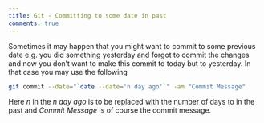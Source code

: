 ```yaml
---
title: Git - Committing to some date in past
comments: true
---
```



Sometimes it may happen that you might want to commit to some previous date e.g. you did something yesterday and forgot to commit the changes and now you don’t want to make this commit to today but to yesterday. In that case you may use the following

```bash
git commit --date="`date --date='n day ago'`" -am "Commit Message"
```

Here *n* in the *n day ago* is to be replaced with the number of days to in the past and *Commit Message*
is of course the commit message.
